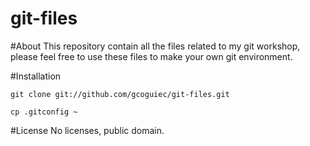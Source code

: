 git-files
=========

#About
This repository contain all the files related to my git workshop, please feel free to use these files to make your own git environment.

#Installation

	git clone git://github.com/gcoguiec/git-files.git

	cp .gitconfig ~

#License
No licenses, public domain.

